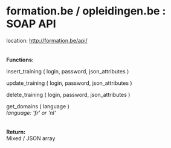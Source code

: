 <h1>formation.be / opleidingen.be : SOAP API</h1>


location: http://formation.be/api/
<br>
<br>
<br>
<b>Functions:</b>

insert_training ( login, password, json_attributes )

update_training ( login, password, json_attributes )

delete_training ( login, password, json_attributes )

get_domains ( language )<br>
<i>language: 'fr' or 'nl'</i>
<br>
<br>
<br>
<b>Return:</b><br>
Mixed / JSON array
